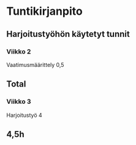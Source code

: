 
# Tuntikirjanpito

## Harjoitustyöhön käytetyt tunnit

### Viikko 2

Vaatimusmäärittely 0,5

## Total

### Viikko 3

Harjoitustyö 4

## 4,5h
